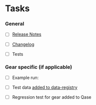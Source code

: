 # Tasks

### General

- [ ] [Release Notes](https://gitlab.com/flywheel-io/flywheel-apps/templates/skeleton/-/blob/main/CONTRIBUTING.md#populating-release-notes)

- [ ] [Changelog](https://gitlab.com/flywheel-io/flywheel-apps/templates/skeleton/-/blob/main/CONTRIBUTING.md#adding-changelog-entry)

- [ ] Tests

### Gear specific (if applicable)

- [ ] Example run:

- [ ] Test data [added to data-registry](https://gitlab.com/flywheel-io/qa/data-registry/-/blob/master/README.md#contributing-data)

- [ ] Regression test for gear added to Qase
